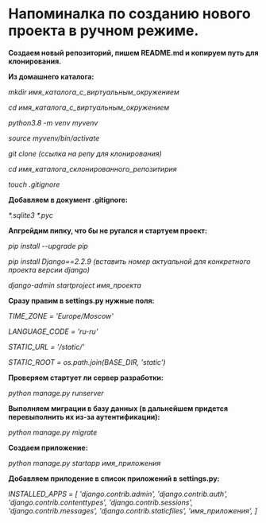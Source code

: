 # Напоминалка по созданию нового проекта в ручном режиме.

**Создаем новый репозиторий, пишем README.md и копируем путь для клонирования.**

**Из домашнего каталога:**

_mkdir имя_каталога_с_виртуальным_окружением_

_cd имя_каталога_с_виртуальным_окружением_

_python3.8 -m venv myvenv_

_source myvenv/bin/activate_

_git clone (ссылка на репу для клонирования)_

_cd имя_каталога_склонированного_репозитирия_

_touch .gitignore_

**Добавляем в документ .gitignore:**

_*.sqlite3_
_*.pyc_

**Апгрейдим пипку, что бы не ругался и стартуем проект:**

_pip install --upgrade pip_

_pip install Django==2.2.9   (вставить номер актуальной для конкретного проекта версии django)_

_django-admin startproject имя_проекта_

**Сразу правим в settings.py нужные поля:**

_TIME_ZONE = 'Europe/Moscow'_

_LANGUAGE_CODE = 'ru-ru'_

_STATIC_URL = '/static/'_

_STATIC_ROOT = os.path.join(BASE_DIR, 'static')_

**Проверяем стартует ли сервер разработки:**

_python manage.py runserver_

**Выполняем миграции в базу данных (в дальнейшем придется перевыполнить их из-за аутентификации):**

_python manage.py migrate_

**Создаем приложение:**

_python manage.py startapp имя_приложения_

**Добавляем прилодение в список приложений в settings.py:**

_INSTALLED_APPS = [
    'django.contrib.admin',
    'django.contrib.auth',
    'django.contrib.contenttypes',
    'django.contrib.sessions',
    'django.contrib.messages',
    'django.contrib.staticfiles',
    'имя_приложения',
]_

